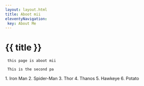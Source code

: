 ```yaml
---
layout: layout.html
title: Aboot mii
eleventyNavigation: 
 key: About Me 
---
```

# {{ title }} 
     this page is aboot mii

     This is the second pa
<div class="Marvel">
     1. Iron Man
     2. Spider-Man 
     3. Thor
     4. Thanos
     5. Hawkeye
     6. Potato
</div>